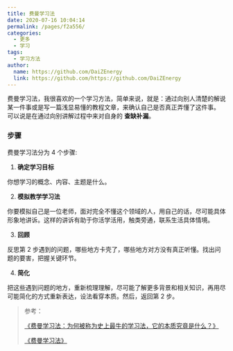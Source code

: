 ```yaml
---
title: 费曼学习法
date: 2020-07-16 10:04:14
permalink: /pages/f2a556/
categories:
  - 更多
  - 学习
tags:
  - 学习方法
author:
  name: https://github.com/DaiZEnergy
  link: https://github.com/https://github.com/DaiZEnergy
---
```


费曼学习法，我很喜欢的一个学习方法，简单来说，就是：通过向别人清楚的解说某一件事或是写一篇浅显易懂的教程文章，来确认自己是否真正弄懂了这件事。
可以说是在通过向别讲解过程中来对自身的 **查缺补漏**。

### 步骤

费曼学习法分为 4 个步骤:

1. **确定学习目标**

你想学习的概念、内容、主题是什么。

2. **模拟教学学习法**

你要模拟自己是一位老师，面对完全不懂这个领域的人，用自己的话，尽可能具体形象地讲诉。这样的讲诉有助于你活学活用，触类旁通，联系生活具体情境。

3. **回顾**

反思第 2 步遇到的问题，哪些地方卡壳了，哪些地方对方没有真正听懂。找出问题的要害，把握关键环节。

4. **简化**

把这些遇到问题的地方，重新梳理理解，尽可能了解更多背景和相关知识，再用尽可能简化的方式重新表达，设法看穿本质。然后，返回第 2 步。

> 参考：
>
> [《费曼学习法：为何被称为史上最牛的学习法，它的本质究竟是什么？》](https://zhuanlan.zhihu.com/p/88209825)
>
> [《费曼学习法》](https://www.jianshu.com/p/90be6a69528a)
